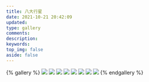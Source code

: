 ```yaml
---
title: 八大行星
date: 2021-10-21 20:42:09
updated:
type: gallery
comments:
description:
keywords:
top_img: false
aside: false 
---
```


{% gallery %}
![](/img/planets/Mercury.jpg)
![](/img/planets/Venus.jpg)
![](/img/planets/earth.jpg)
![](/img/planets/Mars.jpg)
![](/img/planets/Jupiter.jpg)
![](/img/planets/Saturn.jpeg)
![](/img/planets/uranus.jpg)
![](/img/planets/Neptune.jpg)
{% endgallery %}

